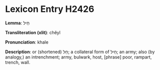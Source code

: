 # Lexicon Entry H2426

**Lemma**: חֵיל

**Transliteration (xlit)**: chêyl

**Pronunciation**: khale

**Description**:
or (shortened) חֵל; a collateral form of חַיִל; an army; also (by analogy,) an intrenchment; army, bulwark, host, [phrase] poor, rampart, trench, wall.
